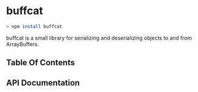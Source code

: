 # buffcat

```sh
> npm install buffcat
```

buffcat is a small library for serializing and deserializing objects to and from ArrayBuffers.

## Table Of Contents

<TOC />

## API Documentation

<RenderAPI />

